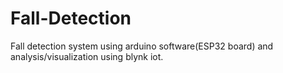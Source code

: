# Fall-Detection
Fall detection system using arduino software(ESP32 board) and analysis/visualization using blynk iot.

